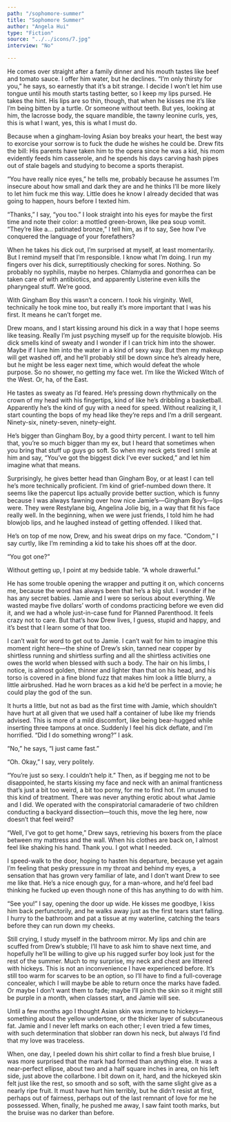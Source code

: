 ```yaml
---
path: "/sophomore-summer"
title: "Sophomore Summer"
author: "Angela Hui"
type: "Fiction"
source: "../../icons/7.jpg"
interview: "No"

---
```

 
He comes over straight after a family dinner and his mouth tastes like beef and tomato sauce. I offer him water, but he declines. “I’m only thirsty for you,” he says, so earnestly that it’s a bit strange. I decide I won’t let him use tongue until his mouth starts tasting better, so I keep my lips pursed. He takes the hint. His lips are so thin, though, that when he kisses me it’s like I’m being bitten by a turtle. Or someone without teeth. But yes, looking at him, the lacrosse body, the square mandible, the tawny leonine curls, yes, this is what I want, yes, this is what I must do.

Because when a gingham-loving Asian boy breaks your heart, the best way to exorcise your sorrow is to fuck the dude he wishes he could be. Drew fits the bill: His parents have taken him to the opera since he was a kid, his mom evidently feeds him casserole, and he spends his days carving hash pipes out of stale bagels and studying to become a sports therapist.

“You have really nice eyes,” he tells me, probably because he assumes I’m insecure about how small and dark they are and he thinks I’ll be more likely to let him fuck me this way. Little does he know I already decided that was going to happen, hours before I texted him.

“Thanks,” I say, “you too.” I look straight into his eyes for maybe the first time and note their color: a mottled green-brown, like pea soup vomit. “They’re like a… patinated bronze,” I tell him, as if to say, See how I’ve conquered the language of your forefathers?

When he takes his dick out, I’m surprised at myself, at least momentarily. But I remind myself that I’m responsible. I know what I’m doing. I run my fingers over his dick, surreptitiously checking for sores. Nothing. So probably no syphilis, maybe no herpes. Chlamydia and gonorrhea can be taken care of with antibiotics, and apparently Listerine even kills the pharyngeal stuff. We’re good.

With Gingham Boy this wasn’t a concern. I took his virginity. Well, technically he took mine too, but really it’s more important that I was his first. It means he can’t forget me.

Drew moans, and I start kissing around his dick in a way that I hope seems like teasing. Really I’m just psyching myself up for the requisite blowjob. His dick smells kind of sweaty and I wonder if I can trick him into the shower. Maybe if I lure him into the water in a kind of sexy way. But then my makeup will get washed off, and he’ll probably still be down since he’s already here, but he might be less eager next time, which would defeat the whole purpose. So no shower, no getting my face wet. I’m like the Wicked Witch of the West. Or, ha, of the East.

He tastes as sweaty as I’d feared. He’s pressing down rhythmically on the crown of my head with his fingertips, kind of like he’s dribbling a basketball. Apparently he’s the kind of guy with a need for speed. Without realizing it, I start counting the bops of my head like they’re reps and I’m a drill sergeant. Ninety-six, ninety-seven, ninety-eight.

He’s bigger than Gingham Boy, by a good thirty percent. I want to tell him that, you’re so much bigger than my ex, but I heard that sometimes when you bring that stuff up guys go soft. So when my neck gets tired I smile at him and say, “You’ve got the biggest dick I’ve ever sucked,” and let him imagine what that means.

Surprisingly, he gives better head than Gingham Boy, or at least I can tell he’s more technically proficient. I’m kind of grief-numbed down there. It seems like the papercut lips actually provide better suction, which is funny because I was always fawning over how nice Jamie’s—Gingham Boy’s—lips were. They were Restylane big, Angelina Jolie big, in a way that fit his face really well. In the beginning, when we were just friends, I told him he had blowjob lips, and he laughed instead of getting offended. I liked that.

He’s on top of me now, Drew, and his sweat drips on my face. “Condom,” I say curtly, like I’m reminding a kid to take his shoes off at the door.

“You got one?”

Without getting up, I point at my bedside table. “A whole drawerful.”

He has some trouble opening the wrapper and putting it on, which concerns me, because the word has always been that he’s a big slut. I wonder if he has any secret babies. Jamie and I were so serious about everything. We wasted maybe five dollars’ worth of condoms practicing before we even did it, and we had a whole just-in-case fund for Planned Parenthood. It feels crazy not to care. But that’s how Drew lives, I guess, stupid and happy, and it’s best that I learn some of that too.

I can’t wait for word to get out to Jamie. I can’t wait for him to imagine this moment right here—the shine of Drew’s skin, tanned near copper by shirtless running and shirtless surfing and all the shirtless activities one owes the world when blessed with such a body. The hair on his limbs, I notice, is almost golden, thinner and lighter than that on his head, and his torso is covered in a fine blond fuzz that makes him look a little blurry, a little airbrushed. Had he worn braces as a kid he’d be perfect in a movie; he could play the god of the sun.

It hurts a little, but not as bad as the first time with Jamie, which shouldn’t have hurt at all given that we used half a container of lube like my friends advised. This is more of a mild discomfort, like being bear-hugged while inserting three tampons at once. Suddenly I feel his dick deflate, and I’m horrified. “Did I do something wrong?” I ask.

“No,” he says, “I just came fast.”

“Oh. Okay,” I say, very politely.

“You’re just so sexy. I couldn’t help it.” Then, as if begging me not to be disappointed, he starts kissing my face and neck with an animal franticness that’s just a bit too weird, a bit too porny, for me to find hot. I’m unused to this kind of treatment. There was never anything erotic about what Jamie and I did. We operated with the conspiratorial camaraderie of two children conducting a backyard dissection—touch this, move the leg here, now doesn’t that feel weird?

“Well, I’ve got to get home,” Drew says, retrieving his boxers from the place between my mattress and the wall. When his clothes are back on, I almost feel like shaking his hand. Thank you. I got what I needed.

I speed-walk to the door, hoping to hasten his departure, because yet again I’m feeling that pesky pressure in my throat and behind my eyes, a sensation that has grown very familiar of late, and I don’t want Drew to see me like that. He’s a nice enough guy, for a man-whore, and he’d feel bad thinking he fucked up even though none of this has anything to do with him.

“See you!” I say, opening the door up wide. He kisses me goodbye, I kiss him back perfunctorily, and he walks away just as the first tears start falling. I hurry to the bathroom and pat a tissue at my waterline, catching the tears before they can run down my cheeks.

Still crying, I study myself in the bathroom mirror. My lips and chin are scuffed from Drew’s stubble; I’ll have to ask him to shave next time, and hopefully he’ll be willing to give up his rugged surfer boy look just for the rest of the summer. Much to my surprise, my neck and chest are littered with hickeys. This is not an inconvenience I have experienced before. It’s still too warm for scarves to be an option, so I’ll have to find a full-coverage concealer, which I will maybe be able to return once the marks have faded. Or maybe I don’t want them to fade; maybe I’ll pinch the skin so it might still be purple in a month, when classes start, and Jamie will see.

Until a few months ago I thought Asian skin was immune to hickeys—something about the yellow undertone, or the thicker layer of subcutaneous fat. Jamie and I never left marks on each other; I even tried a few times, with such determination that slobber ran down his neck, but always I’d find that my love was traceless.

When, one day, I peeled down his shirt collar to find a fresh blue bruise, I was more surprised that the mark had formed than anything else. It was a near-perfect ellipse, about two and a half square inches in area, on his left side, just above the collarbone. I bit down on it, hard, and the hickeyed skin felt just like the rest, so smooth and so soft, with the same slight give as a nearly ripe fruit. It must have hurt him terribly, but he didn’t resist at first, perhaps out of fairness, perhaps out of the last remnant of love for me he possessed. When, finally, he pushed me away, I saw faint tooth marks, but the bruise was no darker than before.
